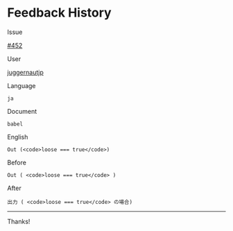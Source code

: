 # Feedback History

Issue

[#452](https://github.com/runebookdev/runebook/issues/452)

User

[juggernautjp](https://github.com/juggernautjp/)

Language

```
ja
```

Document

```
babel
```


English

```
Out (<code>loose === true</code>)
```

Before

```
Out ( <code>loose === true</code> )
```


After

```
出力 ( <code>loose === true</code> の場合)
```

---
Thanks!